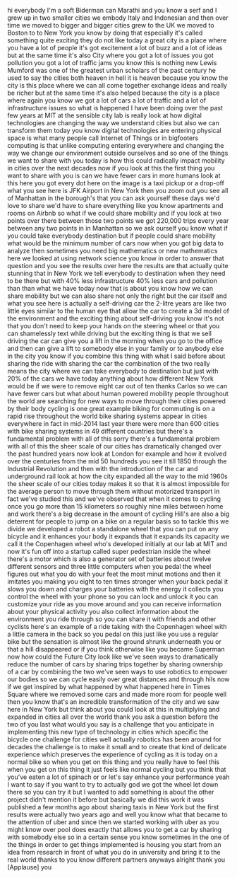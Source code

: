 
hi everybody I&#39;m a soft Biderman can
Marathi and you know a serf and I grew
up in two smaller cities we embody Italy
and Indonesian and then over time we
moved to bigger and bigger cities grew
to the UK we moved to Boston to to New
York you know by doing that especially
it&#39;s called something quite exciting
they do not like today a great city is a
place where you have a lot of people
it&#39;s got excitement a lot of buzz and a
lot of ideas but at the same time it&#39;s
also City where you got a lot of issues
you got pollution you got a lot of
traffic jams you know this is nothing
new
Lewis Mumford was one of the greatest
urban scholars of the past century he
used to say the cities both heaven in
hell it is heaven because you know the
city is this place where we can all come
together exchange ideas and really be
richer but at the same time it&#39;s also
helped because the city is a place where
again you know we got a lot of cars a
lot of traffic and a lot of
infrastructure issues so what is
happened I have been doing over the past
few years at MIT at the sensible city
lab is really look at how digital
technologies are changing the way we
understand cities but also we can
transform them today you know digital
technologies are entering physical space
is what many people call Internet of
Things or in bigfooters computing is
that unlike computing entering
everywhere and changing the way we
change our environment outside ourselves
and so one of the things we want to
share with you today is how this could
radically impact mobility in cities over
the next decades now if you look at this
the first thing you want to share with
you is can we have fewer cars in more
humans look at this here you got every
dot here on the image is a taxi pickup
or a drop-off what you see here is JFK
Airport in New York then you zoom out
you see all of Manhattan in the
borough&#39;s that you can ask yourself
these days we&#39;d love to share we&#39;d have
to share everything like you know
apartments and rooms on Airbnb so what
if we could share mobility and if you
look at two points over there between
those two points we got
220,000 trips every year between any two
points in in Manhattan so we ask ourself
you know what if you could take
everybody
destination but if people could share
mobility what would be the minimum
number of cars now when you got big data
to analyze then sometimes you need big
mathematics or new mathematics here we
looked at using network science you know
in order to answer that question and you
see the results over here the results
are that actually quite stunning that in
New York we tell everybody to
destination when they need to be there
but with 40% less infrastructure 40%
less cars and pollution than than what
we have today now that is about you know
how we can share mobility but we can
also share not only the right but the
car itself and what you see here is
actually a self-driving car the 2-litre
years are like two little eyes similar
to the human eye that allow the car to
create a 3d model of the environment and
the exciting thing about self-driving
you know it&#39;s not that you don&#39;t need to
keep your hands on the steering wheel or
that you can shamelessly text while
driving but the exciting thing is that
we sell driving the car can give you a
lift in the morning when you go to the
office and then can give a lift to
somebody else in your family
or to anybody else in the city you know
if you combine this thing with what I
said before about sharing the ride with
sharing the car the combination of the
two really means the city where we can
take everybody to destination but just
with 20% of the cars we have today
anything about how different New York
would be if we were to remove eight car
out of ten thanks Carlos so we can have
fewer cars but what about human powered
mobility people throughout the world are
searching for new ways to move through
their cities powered by their body
cycling is one great example biking for
commuting is on a rapid rise throughout
the world bike sharing systems appear in
cities everywhere in fact in mid-2014
last year there were more than 600
cities with bike sharing systems in 49
different countries but there&#39;s a
fundamental problem with all of this
sorry there&#39;s a fundamental problem with
all of this the sheer scale of our
cities has dramatically changed over the
past hundred years now look at London
for example and how it evolved over the
centuries from the mid 50
hundreds you see it till 1850 through
the Industrial Revolution and then with
the introduction of the car and
underground rail look at how the city
expanded all the way to the mid 1960s
the sheer scale of our cities today
makes it so that it is almost impossible
for the average person to move through
them without motorized transport in fact
we&#39;ve studied this and we&#39;ve observed
that when it comes to cycling once you
go more than 15 kilometers so roughly
nine miles between home and work there&#39;s
a big decrease in the amount of cycling
Hill&#39;s are also a big deterrent for
people to jump on a bike on a regular
basis so to tackle this we divide we
developed a robot a standalone wheel
that you can put on any bicycle and it
enhances your body it expands that it
expands its capacity we call it the
Copenhagen wheel who&#39;s developed
initially at our lab at MIT and now it&#39;s
fun off into a startup called super
pedestrian inside the wheel there&#39;s a
motor which is also a generator set of
batteries about twelve different sensors
and three little computers when you
pedal the wheel figures out what you do
with your feet the most minut motions
and then it imitates you making you
eight to ten times stronger when your
back pedal it slows you down and charges
your batteries with the energy it
collects you control the wheel with your
phone so you can lock and unlock it you
can customize your ride as you move
around and you can receive information
about your physical activity you also
collect information about the
environment you ride through so you can
share it with friends and other cyclists
here&#39;s an example of a ride taking with
the Copenhagen wheel with a little
camera in the back so you pedal on this
just like you use a regular bike but the
sensation is almost like the ground
shrunk underneath you or that a hill
disappeared or if you think otherwise
like you became Superman now how could
the Future City look like we&#39;ve seen
ways to dramatically reduce the number
of cars by sharing trips together by
sharing ownership of a car by combining
the two we&#39;ve seen ways to use robotics
to empower our bodies so we can cycle
easily over great distances and through
hils now if we get inspired by what
happened by what happened here in Times
Square where we removed some cars and
made more room for people well then you
know that&#39;s an incredible transformation
of the city and we saw here in New York
but think about you could look at this
in multiplying and expanded in cities
all over the world thank you ask a
question before the two of you last what
would you say is a challenge that you
anticipate in implementing this new type
of technology in cities which specific
the bicycle one challenge for cities
well actually robotics has been around
for decades the challenge is to make it
small and to create that kind of
delicate experience which preserves the
experience of cycling as it is today on
a normal bike so when you get on this
thing and you really have to feel this
when you get on this thing it just feels
like normal cycling but you think that
you&#39;ve eaten a lot of spinach or or
let&#39;s say enhance your performance yeah
I want to say if you want to try to
actually god we got the wheel let down
there so you can try it but I wanted to
add something is about the other project
didn&#39;t mention it before but basically
we did this work it was published a few
months ago about sharing taxis in New
York but the first results were actually
two years ago and well you know what
that became to the attention of uber and
since then we started working with uber
as you might know over pool does exactly
that allows you to get a car by sharing
with somebody else so in a certain sense
you know sometimes in the one of the
things in order to get things
implemented is housing you start from an
idea from research in front of what you
do in university and bring it to the
real world thanks to you know different
partners anyways alright thank you
[Applause]
you
